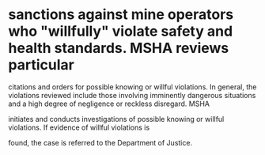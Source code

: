 # sanctions against mine operators who "willfully" violate safety and health standards. MSHA reviews particular

citations and orders for possible knowing or willful violations. In general, the violations reviewed include those involving imminently dangerous situations and a high degree of negligence or reckless disregard. MSHA

initiates and conducts investigations of possible knowing or willful violations. If evidence of willful violations is

found, the case is referred to the Department of Justice.
